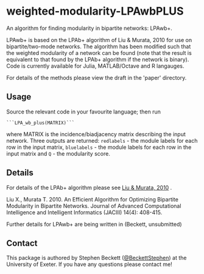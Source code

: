 weighted-modularity-LPAwbPLUS
=============================

An algorithm for finding modularity in bipartite networks: LPAwb+.

LPAwb+ is based on the LPAb+ algorithm of Liu & Murata, 2010 for use on bipartite/two-mode networks. The algorithm has been modified such that the weighted modularity of a network can be found (note that the result is equivalent to that found by the LPAb+ algorithm if the network is binary). Code is currently available for Julia, MATLAB/Octave and R langauges.

For details of the methods please view the draft in the 'paper' directory.


Usage
---------

Source the relevant code in your favourite language; then run

	```LPA_wb_plus(MATRIX)```

where MATRIX is the incidence/biadjacency matrix describing the input network. Three outputs are returned: `redlabels` - the module labels for each row in the input matrix, `bluelabels` - the module labels for each row in the input matrix and `Q` - the modularity score.




Details
---------

For details of the LPAb+ algorithm please see [Liu & Murata, 2010](https://www.fujipress.jp/finder/xslt.php?mode=present&inputfile=JACII001400040010.xml) .

Liu X., Murata T. 2010. An Efficient Algorithm for Optimizing Bipartite Modularity in Bipartite Networks. Journal of Advanced Computational Intelligence and Intelligent Informatics (JACIII) 14(4): 408-415.

Further details for LPAwb+ are being written in (Beckett, unsubmitted)


Contact
--------

This package is authored by Stephen Beckett ([@BeckettStephen](https://twitter.com/BeckettStephen)) at the University of Exeter. If you have any questions please contact me!
